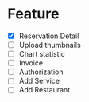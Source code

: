 # Feature

- [x] Reservation Detail
- [ ] Upload thumbnails
- [ ] Chart statistic
- [ ] Invoice
- [ ] Authorization
- [ ] Add Service
- [ ] Add Restaurant

